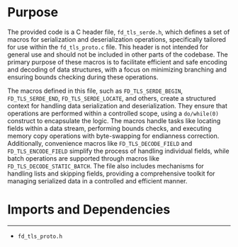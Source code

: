 # Purpose
The provided code is a C header file, `fd_tls_serde.h`, which defines a set of macros for serialization and deserialization operations, specifically tailored for use within the `fd_tls_proto.c` file. This header is not intended for general use and should not be included in other parts of the codebase. The primary purpose of these macros is to facilitate efficient and safe encoding and decoding of data structures, with a focus on minimizing branching and ensuring bounds checking during these operations.

The macros defined in this file, such as `FD_TLS_SERDE_BEGIN`, `FD_TLS_SERDE_END`, `FD_TLS_SERDE_LOCATE`, and others, create a structured context for handling data serialization and deserialization. They ensure that operations are performed within a controlled scope, using a `do/while(0)` construct to encapsulate the logic. The macros handle tasks like locating fields within a data stream, performing bounds checks, and executing memory copy operations with byte-swapping for endianness correction. Additionally, convenience macros like `FD_TLS_DECODE_FIELD` and `FD_TLS_ENCODE_FIELD` simplify the process of handling individual fields, while batch operations are supported through macros like `FD_TLS_DECODE_STATIC_BATCH`. The file also includes mechanisms for handling lists and skipping fields, providing a comprehensive toolkit for managing serialized data in a controlled and efficient manner.
# Imports and Dependencies

---
- `fd_tls_proto.h`


